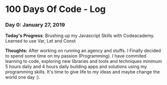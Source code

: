 # 100 Days Of Code - Log

### Day 0: January 27, 2019
<!-- ##### (delete me or comment me out) -->

**Today's Progress**: Brushing up my Javascript Skills with Codeacademy. Learned to use Var, Let and Const

**Thoughts:** After working on running an agency and stuffs. I Finally decided to spend some time on my passion (Programming). I have commited learning to code, exploring new libraries and tools and techniques minimum 5 hours daily and 4 hours daily building apps and solutions using my programming skills. It's time to give life to my ideas and maybe change the world one day :).


<!-- **Link to work:** [Calculator App](http://www.example.com) -->


